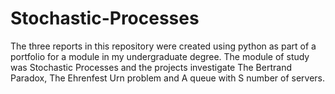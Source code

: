 # Stochastic-Processes

The three reports in this repository were created using python as part of a portfolio for a module in my undergraduate degree. 
The module of study was Stochastic Processes and the projects investigate The Bertrand Paradox, The Ehrenfest Urn problem and A queue with 
S number of servers. 

